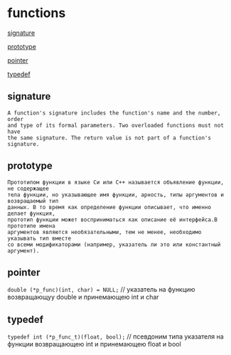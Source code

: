 # functions

[signature](#signature)

[prototype](#prototype)

[pointer](#pointer)

[typedef](#typedef)

## signature

    A function's signature includes the function's name and the number, order 
    and type of its formal parameters. Two overloaded functions must not have 
    the same signature. The return value is not part of a function's signature.

## prototype

    Прототипом функции в языке Си или C++ называется объявление функции, не содержащее 
    тела функции, но указывающее имя функции, арность, типы аргументов и возвращаемый тип 
    данных. В то время как определение функции описывает, что именно делает функция, 
    прототип функции может восприниматься как описание её интерфейса.В прототипе имена 
    аргументов являются необязательными, тем не менее, необходимо указывать тип вместе 
    со всеми модификаторами (например, указатель ли это или константный аргумент).

## pointer

`double (*p_func)(int, char) = NULL;` // указатель на функцию возвращающуу double и принемающею int и char

## typedef

`typedef int (*p_func_t)(float, bool);` // псевдоним типа указателя на функции возвращающею int и принемающею float и bool
